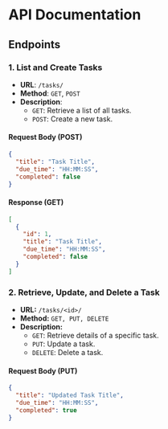 # API Documentation

## Endpoints

### 1. List and Create Tasks
- **URL**: `/tasks/`
- **Method**: `GET`, `POST`
- **Description**: 
  - `GET`: Retrieve a list of all tasks.
  - `POST`: Create a new task.

#### Request Body (POST)
```json
{
  "title": "Task Title",
  "due_time": "HH:MM:SS",
  "completed": false
}
```
#### Response (GET)
```json
[
  {
    "id": 1,
    "title": "Task Title",
    "due_time": "HH:MM:SS",
    "completed": false
  }
]
```

### 2. Retrieve, Update, and Delete a Task

- **URL:** `/tasks/<id>/`
- **Method:** `GET, PUT, DELETE`
- **Description:**
  - `GET`: Retrieve details of a specific task.
  - `PUT`: Update a task.
  - `DELETE`: Delete a task.
  
#### Request Body (PUT)
```json
{
  "title": "Updated Task Title",
  "due_time": "HH:MM:SS",
  "completed": true
}
```


